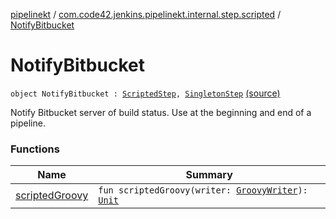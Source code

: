 [pipelinekt](../../index.md) / [com.code42.jenkins.pipelinekt.internal.step.scripted](../index.md) / [NotifyBitbucket](./index.md)

# NotifyBitbucket

`object NotifyBitbucket : `[`ScriptedStep`](../../com.code42.jenkins.pipelinekt.core.step/-scripted-step/index.md)`, `[`SingletonStep`](../../com.code42.jenkins.pipelinekt.core.step/-singleton-step/index.md) [(source)](https://github.com/code42/pipelinekt/tree/master/internal/src/main/kotlin/com/code42/jenkins/pipelinekt/internal/step/scripted/NotifyBitbucket.kt#L10)

Notify Bitbucket server of build status.  Use at the beginning and end of a pipeline.

### Functions

| Name | Summary |
|---|---|
| [scriptedGroovy](scripted-groovy.md) | `fun scriptedGroovy(writer: `[`GroovyWriter`](../../com.code42.jenkins.pipelinekt.core.writer/-groovy-writer/index.md)`): `[`Unit`](https://kotlinlang.org/api/latest/jvm/stdlib/kotlin/-unit/index.html) |
